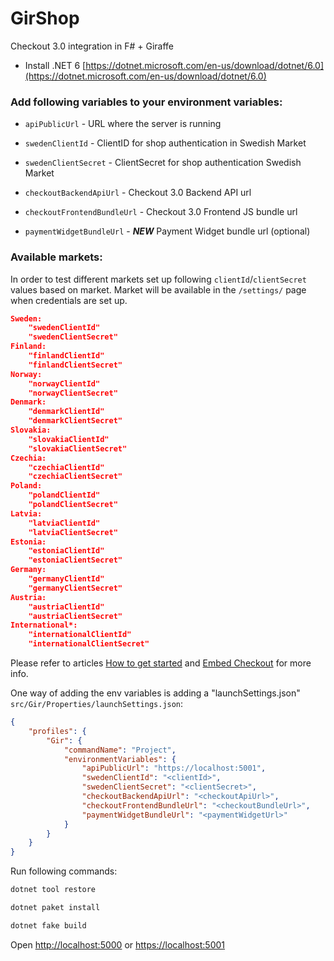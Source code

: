 # GirShop

Checkout 3.0 integration in F# + Giraffe

- Install .NET 6 [https://dotnet.microsoft.com/en-us/download/dotnet/6.0](https://dotnet.microsoft.com/en-us/download/dotnet/6.0)

### Add following variables to your environment variables:

- `apiPublicUrl` - URL where the server is running

- `swedenClientId` - ClientID for shop authentication in Swedish Market

- `swedenClientSecret` - ClientSecret for shop authentication Swedish Market

- `checkoutBackendApiUrl` - Checkout 3.0 Backend API url

- `checkoutFrontendBundleUrl` - Checkout 3.0 Frontend JS bundle url

- `paymentWidgetBundleUrl` - ***NEW*** Payment Widget bundle url (optional)


### Available markets:

In order to test different markets set up following `clientId`/`clientSecret` values based on market. Market will be available in the `/settings/` page when credentials are set up.

```json
Sweden:
    "swedenClientId"
    "swedenClientSecret"
Finland:
    "finlandClientId"
    "finlandClientSecret"
Norway:
    "norwayClientId"
    "norwayClientSecret"
Denmark:
    "denmarkClientId"
    "denmarkClientSecret"
Slovakia:
    "slovakiaClientId"
    "slovakiaClientSecret"
Czechia:
    "czechiaClientId"
    "czechiaClientSecret"
Poland:
    "polandClientId"
    "polandClientSecret"
Latvia:
    "latviaClientId"
    "latviaClientSecret"
Estonia:
    "estoniaClientId"
    "estoniaClientSecret"
Germany:
    "germanyClientId"
    "germanyClientSecret"
Austria:
    "austriaClientId"
    "austriaClientSecret"
International*:
    "internationalClientId"
    "internationalClientSecret"
```

Please refer to articles [How to get started](https://docs.avarda.com/checkout-3/how-to-get-started/) and
[Embed Checkout](https://docs.avarda.com/checkout-3/embed-checkout/) for more info.

One way of adding the env variables is adding a "launchSettings.json" `src/Gir/Properties/launchSettings.json`:
```json
{
    "profiles": {
        "Gir": {
            "commandName": "Project",
            "environmentVariables": {
                "apiPublicUrl": "https://localhost:5001",
                "swedenClientId": "<clientId>",
                "swedenClientSecret": "<clientSecret>",
                "checkoutBackendApiUrl": "<checkoutApiUrl>",
                "checkoutFrontendBundleUrl": "<checkoutBundleUrl>",
                "paymentWidgetBundleUrl": "<paymentWidgetUrl>"
            }
        }
    }
}
```


Run following commands:

```bash
dotnet tool restore

dotnet paket install

dotnet fake build
```

Open [http://localhost:5000](localhost:5000) or [https://localhost:5001](localhost:5001)
